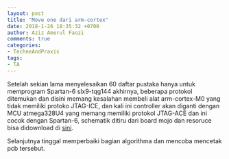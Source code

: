 ```yaml
---
layout: post
title: "Move one dari arm-cortex"
date: 2018-1-26 18:35:32 +0700
author: Aziz Amerul Faozi
comments: true
categories: 
- TechneAndPraxis
tags:
- TA
---
```


Setelah sekian lama menyelesaikan 60 daftar pustaka hanya untuk memprogram Spartan-6 slx9-tqg144 akhirnya, beberapa protokol ditemukan dan disini memang kesalahan membeli alat arm-cortex-M0 yang tidak memiliki protoko JTAG-ICE, dan kali ini controller akan diganti dengan MCU atmega328U4 yang memang memiliki protokol JTAG-ACE dan ini cocok dengan Spartan-6, schematik ditiru dari board mojo dan resoruce bisa didownload di [sini](https://github.com/faoziaziz/SDRCantikSheet).

Selanjutnya tinggal memperbaiki bagian algorithma dan mencoba mencetak pcb tersebut. 

